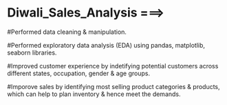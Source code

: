 # Diwali_Sales_Analysis ===> 
#Performed data cleaning & manipulation.

#Performed exploratory data analysis (EDA) using pandas, matplotlib, seaborn libraries.

#Improved customer experience by indetifying potential customers across different states, occupation, gender & age groups.

#Imporove sales by identifying most selling product categories & products, which can help to plan inventory & hence meet the demands. 
